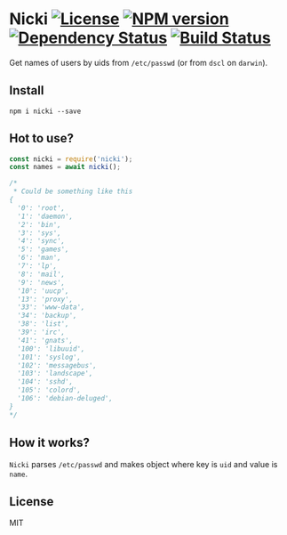 # Nicki [![License][LicenseIMGURL]][LicenseURL] [![NPM version][NPMIMGURL]][NPMURL] [![Dependency Status][DependencyStatusIMGURL]][DependencyStatusURL] [![Build Status][BuildStatusIMGURL]][BuildStatusURL]

[NPMIMGURL]: https://img.shields.io/npm/v/nicki.svg?style=flat
[BuildStatusURL]: https://github.com/coderaiser/ischanged/actions?query=workflow%3A%22Node+CI%22 "Build Status"
[BuildStatusIMGURL]: https://github.com/coderaiser/ischanged/workflows/Node%20CI/badge.svg
[DependencyStatusIMGURL]: https://img.shields.io/david/coderaiser/nicki.svg?style=flat
[LicenseIMGURL]: https://img.shields.io/badge/license-MIT-317BF9.svg?style=flat
[NPMURL]: https://npmjs.org/package/nicki "npm"
[DependencyStatusURL]: https://david-dm.org/coderaiser/nicki "Dependency Status"
[LicenseURL]: https://tldrlegal.com/license/mit-license "MIT License"

Get names of users by uids from `/etc/passwd` (or from `dscl` on `darwin`).

## Install

`npm i nicki --save`

## Hot to use?

```js
const nicki = require('nicki');
const names = await nicki();

/*
 * Could be something like this
{
  '0': 'root',
  '1': 'daemon',
  '2': 'bin',
  '3': 'sys',
  '4': 'sync',
  '5': 'games',
  '6': 'man',
  '7': 'lp',
  '8': 'mail',
  '9': 'news',
  '10': 'uucp',
  '13': 'proxy',
  '33': 'www-data',
  '34': 'backup',
  '38': 'list',
  '39': 'irc',
  '41': 'gnats',
  '100': 'libuuid',
  '101': 'syslog',
  '102': 'messagebus',
  '103': 'landscape',
  '104': 'sshd',
  '105': 'colord',
  '106': 'debian-deluged',
}
*/
```

## How it works?

`Nicki` parses `/etc/passwd` and makes object where key is `uid` and value is `name`.

## License

MIT
